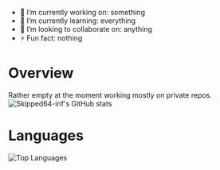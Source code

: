 


- 🔭 I’m currently working on: something
- 🌱 I’m currently learning: everything
- 👯 I’m looking to collaborate on: anything
- ⚡ Fun fact: nothing

# Overview
Rather empty at the moment working mostly on private repos. <br>
![Skipped64-inf's GitHub stats](https://github-readme-stats.vercel.app/api?username=Skipped64-inf?count_private=true&show_icons=true&theme=radical)
# Languages
![Top Languages](https://github-readme-stats.vercel.app/api/top-langs/?username=Skipped64-inf&layout=compact)
